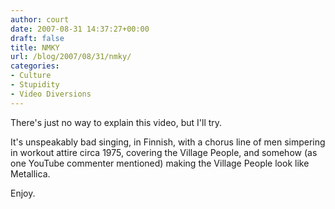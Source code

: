 ```yaml
---
author: court
date: 2007-08-31 14:37:27+00:00
draft: false
title: NMKY
url: /blog/2007/08/31/nmky/
categories:
- Culture
- Stupidity
- Video Diversions
---
```


There's just no way to explain this video, but I'll try.

It's unspeakably bad singing, in Finnish, with a chorus line of men simpering in workout attire circa 1975, covering the Village People, and somehow (as one YouTube commenter mentioned) making the Village People look like Metallica.

Enjoy.

<object width="425" height="350"><embed height="350" src="http://www.youtube.com/v/lCgrG35-3js" wmode="transparent" type="application/x-shockwave-flash" width="425"></embed></object>
